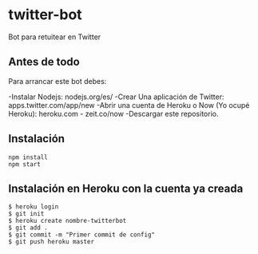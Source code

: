 # twitter-bot
Bot para retuitear en Twitter

## Antes de todo
Para arrancar este bot debes:

-Instalar Nodejs: nodejs.org/es/
-Crear Una aplicación de Twitter: apps.twitter.com/app/new
-Abrir una cuenta de Heroku o Now (Yo ocupé Heroku): heroku.com - zeit.co/now
-Descargar este repositorio.

## Instalación
```
npm install
npm start
```

## Instalación en Heroku con la cuenta ya creada
```
$ heroku login
$ git init
$ heroku create nombre-twitterbot
$ git add .
$ git commit -m "Primer commit de config"
$ git push heroku master
```



